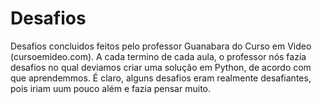 # Desafios
Desafios concluidos feitos pelo professor Guanabara do Curso em Video (cursoemideo.com).
A cada termino de cada aula, o professor nós fazia desafios no qual deviamos criar uma solução em Python, de acordo com que aprendemmos.
É claro, alguns desafios eram realmente desafiantes, pois iriam uum pouco além e fazia pensar muito.
